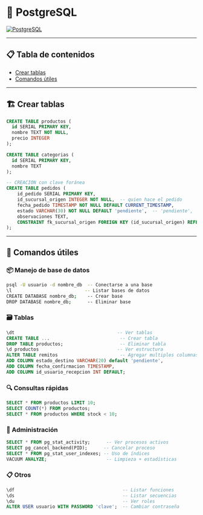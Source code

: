 # 🐘 PostgreSQL

[![PostgreSQL](https://img.shields.io/badge/PostgreSQL-Relational_DB-blue)](https://www.postgresql.org/)

---

## 📋 Tabla de contenidos

- [Crear tablas](#-crear-tablas)
- [Comandos útiles](#comandos-útiles)

---

## 🏗 Crear tablas

```sql
CREATE TABLE productos (
  id SERIAL PRIMARY KEY,
  nombre TEXT NOT NULL,
  precio INTEGER
);

CREATE TABLE categorias (
  id SERIAL PRIMARY KEY,
  nombre TEXT
);

-- CREACION con clave foránea
CREATE TABLE pedidos (
    id_pedido SERIAL PRIMARY KEY,
    id_sucursal_origen INTEGER NOT NULL,  -- quien hace el pedido
    fecha_pedido TIMESTAMP NOT NULL DEFAULT CURRENT_TIMESTAMP,
    estado VARCHAR(30) NOT NULL DEFAULT 'pendiente',  -- 'pendiente', 'aprobado', 'rechazado', 'enviado', 'completo'
    observaciones TEXT,
    CONSTRAINT fk_sucursal_origen FOREIGN KEY (id_sucursal_origen) REFERENCES sucursales(id_sucursal)
);

```

---
## 🧰 Comandos útiles

### 📦 Manejo de base de datos

```bash
psql -U usuario -d nombre_db  -- Conectarse a una base
\l                           -- Listar bases de datos
CREATE DATABASE nombre_db;    -- Crear base
DROP DATABASE nombre_db;      -- Eliminar base
```

### 🗃️ Tablas

```sql
\dt                                      -- Ver tablas
CREATE TABLE ...                          -- Crear tabla
DROP TABLE productos;                     -- Eliminar tabla
\d productos                             -- Ver estructura
ALTER TABLE remitos                       -- Agregar multiples columnas
ADD COLUMN estado_destino VARCHAR(20) default 'pendiente',
ADD COLUMN fecha_confirmacion TIMESTAMP, 
ADD COLUMN id_usuario_recepcion INT DEFAULT;

```

### 🔍 Consultas rápidas

```sql
SELECT * FROM productos LIMIT 10;
SELECT COUNT(*) FROM productos;
SELECT * FROM productos WHERE stock < 10;
```

### 🔧 Administración

```sql
SELECT * FROM pg_stat_activity;      -- Ver procesos activos
SELECT pg_cancel_backend(PID);      -- Cancelar proceso
SELECT * FROM pg_stat_user_indexes; -- Uso de índices
VACUUM ANALYZE;                      -- Limpieza + estadísticas
```

### 📋 Otros

```sql
\df                                        -- Listar funciones
\ds                                        -- Listar secuencias
\du                                        -- Ver roles
ALTER USER usuario WITH PASSWORD 'clave';  -- Cambiar contraseña
```
